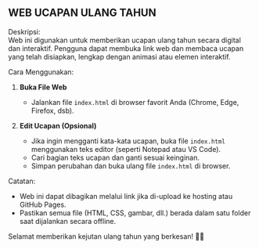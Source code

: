 WEB UCAPAN ULANG TAHUN  
-----------------------

Deskripsi:  
Web ini digunakan untuk memberikan ucapan ulang tahun secara digital dan interaktif. Pengguna dapat membuka link web dan membaca ucapan yang telah disiapkan, lengkap dengan animasi atau elemen interaktif.

Cara Menggunakan:  

1. **Buka File Web**  
   - Jalankan file `index.html` di browser favorit Anda (Chrome, Edge, Firefox, dsb).

2. **Edit Ucapan (Opsional)**  
   - Jika ingin mengganti kata-kata ucapan, buka file `index.html` menggunakan teks editor (seperti Notepad atau VS Code).
   - Cari bagian teks ucapan dan ganti sesuai keinginan.
   - Simpan perubahan dan buka ulang file `index.html` di browser.

Catatan:  
- Web ini dapat dibagikan melalui link jika di-upload ke hosting atau GitHub Pages.  
- Pastikan semua file (HTML, CSS, gambar, dll.) berada dalam satu folder saat dijalankan secara offline.

Selamat memberikan kejutan ulang tahun yang berkesan! 🎉🎂  
